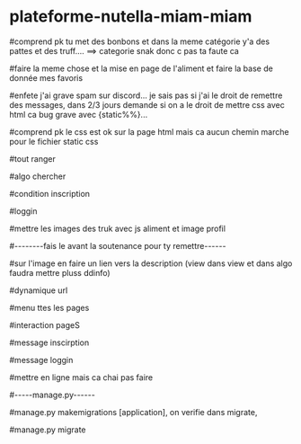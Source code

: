 # plateforme-nutella-miam-miam

#comprend pk tu met des bonbons et dans la meme catégorie y'a des pattes et des truff.... ==> categorie snak donc c pas ta faute ca

#faire la meme chose et la mise en page de l'aliment et faire la base de donnée mes favoris

#enfete j'ai grave spam sur discord... je sais pas si j'ai le droit de remettre des messages, dans 2/3 jours demande si on a le droit de mettre css avec html ca bug grave avec {static%%}... 

#comprend pk le css est ok sur la page html mais ca aucun chemin marche pour le fichier static css

#tout ranger

#algo chercher

#condition inscription

#loggin

#mettre les images des truk avec js aliment et image profil



#--------fais le avant la soutenance pour ty remettre------

#sur l'image en faire un lien vers la description (view dans view et dans algo faudra mettre pluss ddinfo)

#dynamique url

#menu ttes les pages

#interaction pageS

#message inscirption

#message loggin

#mettre en ligne mais ca chai pas faire



#-----manage.py------

#manage.py makemigrations [application], on verifie dans migrate, 

#manage.py migrate

